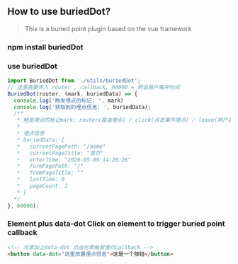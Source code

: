 ## How to use buriedDot?
> This is a buried point plugin based on the vue framework

### npm install buriedDot

### use buriedDot
``` javascript
import BuriedDot from './utils/buriedDot';
// 这里需要传入 router , callback, 60000 = 预设用户离开时间
BuriedDot(router, (mark, buriedData) => {
  console.log('触发埋点的标记: ', mark)
  console.log('获取到的埋点信息: ', buriedData);
  /**
   * 触发埋点的标记mark: router(路由埋点) / click(点击事件埋点) / leave(用户离开/无操作 埋点) / close(关闭页面埋点)
   * 
   * 埋点信息
   * buriedData: {
   *   currentPagePath: "/home"
   *   currentPageTitle: "首页"
   *   enterTime: "2020-05-09 14:26:26"
   *   formPagePath: "/"
   *   fromPagaTitle: ""
   *   lastTime: 0
   *   pageCount: 1
   * }
  */
}, 60000);
```

### Element plus data-dot Click on element to trigger buried point callback
``` html
<!-- 元素加上data-dot 点击元素触发埋点callback -->
<button data-dot="这里放置埋点信息">这是一个按钮</button>
```